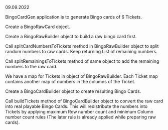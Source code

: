09.09.2022

BingoCardGen application is to generate Bingo cards of 6 Tickets.

Create a BingoRawCard object. 

Create a BingoRawBuilder object to build a raw bingo card first.

Call splitCardNumbersToTickets method in BingoRawBuilder object to split random numbers to raw cards. Keep returning List of remaining numbers.

Call splitRemainingsToTickets method of same object to add the remaining numbers to the raw card.

We have a map for Tickets in object of BingoRawBuilder. Each Ticket map contains another map of numbers in the columns of the Ticket.

Create a BingoCardBuilder object to create resulting Bingo Cards.

Call buildTickets method of BingoCardBuilder object to convert the raw card into real playable Bingo Cards. This will redistribute the numbers into Tickets by applying maximum Row number count and minimum Column number count rules (The later rule is already applied while preparing raw cards).